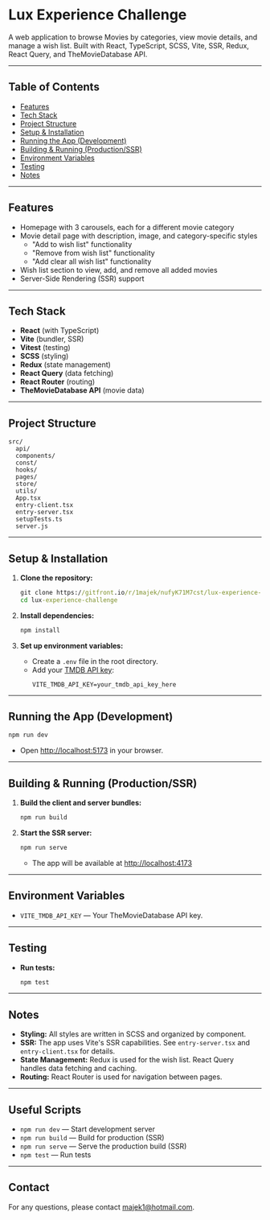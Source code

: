 # Lux Experience Challenge

A web application to browse Movies by categories, view movie details, and manage a wish list. Built with React, TypeScript, SCSS, Vite, SSR, Redux, React Query, and TheMovieDatabase API.

---

## Table of Contents

- [Features](#features)
- [Tech Stack](#tech-stack)
- [Project Structure](#project-structure)
- [Setup & Installation](#setup--installation)
- [Running the App (Development)](#running-the-app-development)
- [Building & Running (Production/SSR)](#building--running-productionssr)
- [Environment Variables](#environment-variables)
- [Testing](#testing)
- [Notes](#notes)

---

## Features

- Homepage with 3 carousels, each for a different movie category
- Movie detail page with description, image, and category-specific styles
  - "Add to wish list" functionality
  - "Remove from wish list" functionality
  - "Add clear all wish list" functionality
- Wish list section to view, add, and remove all added movies
- Server-Side Rendering (SSR) support

---

## Tech Stack

- **React** (with TypeScript)
- **Vite** (bundler, SSR)
- **Vitest** (testing)
- **SCSS** (styling)
- **Redux** (state management)
- **React Query** (data fetching)
- **React Router** (routing)
- **TheMovieDatabase API** (movie data)

---

## Project Structure

```
src/
  api/
  components/
  const/
  hooks/
  pages/
  store/
  utils/
  App.tsx
  entry-client.tsx
  entry-server.tsx
  setupTests.ts
  server.js
```

---

## Setup & Installation

1. **Clone the repository:**

   ```cmd
   git clone https://gitfront.io/r/1majek/nufyK71M7cst/lux-experience-challenge/
   cd lux-experience-challenge
   ```

2. **Install dependencies:**

   ```cmd
   npm install
   ```

3. **Set up environment variables:**
   - Create a `.env` file in the root directory.
   - Add your [TMDB API key](https://www.themoviedb.org/settings/api):
     ```
     VITE_TMDB_API_KEY=your_tmdb_api_key_here
     ```

---

## Running the App (Development)

```cmd
npm run dev
```

- Open [http://localhost:5173](http://localhost:5173) in your browser.

---

## Building & Running (Production/SSR)

1. **Build the client and server bundles:**

   ```cmd
   npm run build
   ```

2. **Start the SSR server:**
   ```cmd
   npm run serve
   ```
   - The app will be available at [http://localhost:4173](http://localhost:4173)

---

## Environment Variables

- `VITE_TMDB_API_KEY` — Your TheMovieDatabase API key.

---

## Testing

- **Run tests:**
  ```cmd
  npm test
  ```

---

## Notes

- **Styling:** All styles are written in SCSS and organized by component.
- **SSR:** The app uses Vite's SSR capabilities. See `entry-server.tsx` and `entry-client.tsx` for details.
- **State Management:** Redux is used for the wish list. React Query handles data fetching and caching.
- **Routing:** React Router is used for navigation between pages.

---

## Useful Scripts

- `npm run dev` — Start development server
- `npm run build` — Build for production (SSR)
- `npm run serve` — Serve the production build (SSR)
- `npm test` — Run tests

---

## Contact

For any questions, please contact majek1@hotmail.com.
